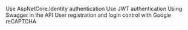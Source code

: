 Use AspNetCore.Identity authentication
Use JWT authentication
Using Swagger in the API
User registration and login control with Google reCAPTCHA
